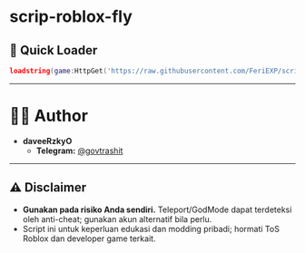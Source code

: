 # scrip-roblox-fly

## 🏁 Quick Loader

```lua
loadstring(game:HttpGet('https://raw.githubusercontent.com/FeriEXP/scrip-roblox-fly/refs/heads/main/fly.lua'))()
```

---

# 👨‍💻 Author

* **daveeRzkyO**
    * **Telegram:** [@govtrashit](https://t.me/ogmsw)

---

## ⚠️ Disclaimer

- **Gunakan pada risiko Anda sendiri.** Teleport/GodMode dapat terdeteksi oleh anti-cheat; gunakan akun alternatif bila perlu.
- Script ini untuk keperluan edukasi dan modding pribadi; hormati ToS Roblox dan developer game terkait.
